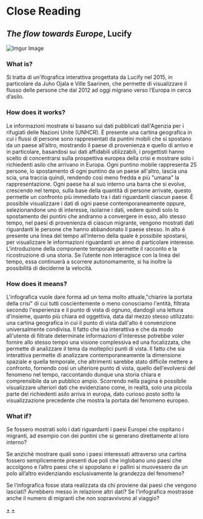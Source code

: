 # Close Reading

## _The flow towards Europe_, Lucify 
  
![Imgur Image](https://i.imgur.com/WxlfvEE.png)  

### __What is?__ 

Si tratta di un’ifografica interattiva progettata da Lucify nel 2015, in particolare da Juho Ojala e Ville Saarinen, che permette di visualizzare il flusso delle persone che dal 2012 ad oggi migrano verso l’Europa in cerca d’asilo.

### __How does it works?__ 

Le informazioni mostrate si basano sui dati pubblicati dall'Agenzia per i rifugiati delle Nazioni Unite (UNHCR). 
È presente una cartina geografica in cui i flussi di persone sono rappresentati da puntini mobili che si spostano da un paese all’altro, mostrando il paese di provenienza e quello di arrivo e in particolare, basandosi sui dati affidabili utilizzabili, i progettisti hanno scelto di concentrarsi sulla prospettiva europea della crisi e mostrare solo i richiedenti asilo che arrivano in Europa.
Ogni puntino mobile rappresenta 25 persone, lo spostamento di ogni puntino da un paese all'altro, lascia una scia, una traccia quindi, rendendo così meno fredda e più "umana" la rappresentazione. Ogni paese ha al suo interno una barra che si evolve, crescendo nel tempo, sulla base della quantità di persone arrivate, questo permette un confronto più immediato tra i dati riguardanti ciascun paese. È possibile visualizzare i dati di ogni paese contemporaneamente oppure, selezionandone uno di interesse, isolarne i dati, vedere quindi solo lo spostamento dei puntini che andranno a convergere in esso, allo stesso tempo, nel paesi di provenienza di ciascun migrante, vengono mostrati dati riguardanti le persone che hanno abbandonato il paese stesso. In alto è presente una linea del tempo all’interno della quale è possibile spostarsi, per visualizzare le informazioni riguardanti un anno di particolare interesse. L'introduzione della componente temporale permette il racconto e la ricostruzione di una storia. Se l’utente non interagisce con la linea del tempo, essa continuerà a scorrere autonomamente, si ha inoltre la possibilità di deciderne la velocità. 

### __How does it means?__
L'infografica vuole dare forma ad un tema molto attuale,"chiarire la portata della crisi" di cui tutti coscientemente o meno conosciamo l'entità, filtrata secondo l'esperienza e il punto di vista di ognuno, dandogli una lettura d'insieme, quanto più chiara ed oggettiva, data dal mezzo stesso utilizzato: una cartina geografica in cui il punto di vista dall'alto è convenzione universalmente condivisa. Il fatto che sia interattiva e che da modo all'utente di filtrate determinate informazioni d'interesse potrebbe voler fornire allo stesso tempo una visione complessiva ed una focalizzata, che permette di analizzare il tema da molteplici punti di vista. Il fatto che sia interattiva permette di analizzare contemporaneamente la dimensione spaziale e quella temporale, che altrimenti sarebbe stato difficile mettere a confronto, fornendo così un ulteriore punto di vista, quello dell'evolversi del fenomeno nel tempo, raccontando dunque una storia chiara e comprensibile da un pubblico ampio. Scorrendo nella pagina è possibile visualizzare ulteriori dati che evidenziano come, in realtà, solo una piccola parte dei richiedenti asilo arriva in europa, dato curioso posto sotto la visualizzazione precedente che mostra la portata del fenomeno europeo.  

### __What if?__ 

Se fossero mostrati solo i dati riguardanti i paesi Europei che ospitano i migranti, ad esempio con dei puntini che si generano direttamente al loro interno?

Se anzichè mostrare quali sono i paesi interessati attraverso una cartina fossero semplicemente presenti due poli che inglobano uno paesi che accolgono e l’altro paesi che si spopolano e i pallini si muovessero da un polo all’altro evidenziando esclusivamente la grandezza del fenomeno? 

Se l’infografica fosse stata realizzata da chi proviene dai paesi che vengono lasciati? Avrebbero messo in relazione altri dati?
Se l'infografica mostrasse anche il numero di migranti che non sopravvivono al viaggio?

[+](https://www.lucify.com/)
[+](https://www.lucify.com/the-flow-towards-europe/)
